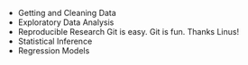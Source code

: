 * Getting and Cleaning Data
* Exploratory Data Analysis
* Reproducible Research
Git is easy. Git is fun. Thanks Linus!
* Statistical Inference
* Regression Models

